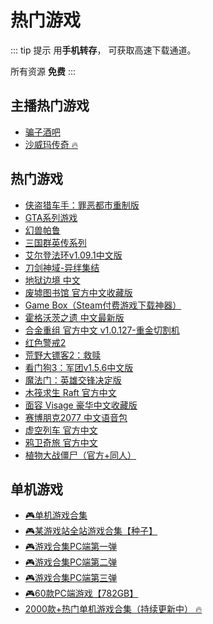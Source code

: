 # 热门游戏

::: tip 提示
用**手机转存**， 可获取高速下载通道。

所有资源 **免费**
:::

## 主播热门游戏

- [骗子酒吧 ](https://pan.quark.cn/s/86ff65968839)
- [沙威玛传奇 🔥](https://pan.quark.cn/s/efd6ddbfd072)

## 热门游戏
- [侠盗猎车手：罪恶都市重制版](https://pan.quark.cn/s/02a83dbb08e2)
- [GTA系列游戏](https://pan.quark.cn/s/52172bf3add8)
- [幻兽帕鲁](https://pan.quark.cn/s/01e751a031fd)
- [三国群英传系列](https://pan.quark.cn/s/c562eae94406)
- [艾尔登法环v1.09.1中文版](https://pan.quark.cn/s/095caf467cb4)
- [刀剑神域-异绊集结](https://pan.quark.cn/s/b9fb9a4e985e)
- [地狱边境 中文](https://pan.quark.cn/s/be8ca3e751a2)
- [废墟图书馆 官方中文收藏版](https://pan.quark.cn/s/c8f380da0e2c)
- [Game Box（Steam付费游戏下载神器）](https://pan.quark.cn/s/57a4ac318fab)
- [霍格沃茨之遗 中文最新版](https://pan.quark.cn/s/5eac7f471b18)
- [合金重组 官方中文 v1.0.127-重金切割机 ](https://pan.quark.cn/s/42899cee9a91)
- [红色警戒2](https://pan.quark.cn/s/b2fdafa6c098)
- [荒野大镖客2：救赎](https://pan.quark.cn/s/b89c9bb52ed0)
- [看门狗3：军团v1.5.6中文版](https://pan.quark.cn/s/3458cae1a432)
- [魔法门：英雄交锋决定版](https://pan.quark.cn/s/04ff2492bbe4)
- [木筏求生 Raft 官方中文](https://pan.quark.cn/s/2b7f6b881dcc)
- [面容 Visage 豪华中文收藏版](https://pan.quark.cn/s/128716fefbd1)
- [赛博朋克2077 中文语音包](https://pan.quark.cn/s/1bf5c39699e3)
- [虚空列车 官方中文 ](https://pan.quark.cn/s/393ad3ede6be)
- [鸦卫奇旅 官方中文 ](https://pan.quark.cn/s/c9f2b3ef216c)
- [植物大战僵尸（官方+同人）](https://pan.quark.cn/s/886d5a77b702)

## 单机游戏

- [🎮单机游戏合集](https://pan.quark.cn/s/16eeb2a8fc28)
- [🎮某游戏站全站游戏合集【种子】](https://pan.quark.cn/s/c07987feadf9)
- [🎮游戏合集PC端第一弹](https://pan.quark.cn/s/c6c7496d096d)
- [🎮游戏合集PC端第二弹](https://pan.quark.cn/s/2f824d9c0106)
- [🎮游戏合集PC端第三弹](https://pan.quark.cn/s/7709da839812)
- [🎮60款PC端游戏【782GB】](https://pan.quark.cn/s/6597e5e0d309)
- [2000款+热门单机游戏合集（持续更新中） 🔥](https://pan.quark.cn/s/a1414fab77e0)
